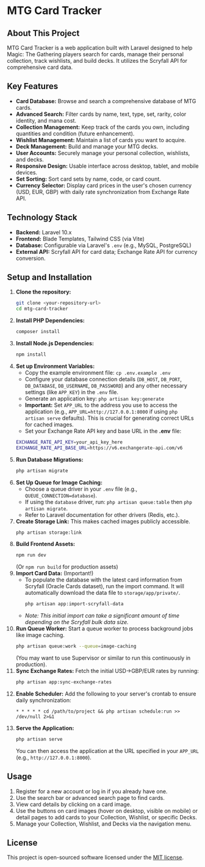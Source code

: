 # MTG Card Tracker

## About This Project

MTG Card Tracker is a web application built with Laravel designed to help Magic: The Gathering players search for cards, manage their personal collection, track wishlists, and build decks. It utilizes the Scryfall API for comprehensive card data.

## Key Features

*   **Card Database:** Browse and search a comprehensive database of MTG cards.
*   **Advanced Search:** Filter cards by name, text, type, set, rarity, color identity, and mana cost.
*   **Collection Management:** Keep track of the cards you own, including quantities and condition (future enhancement).
*   **Wishlist Management:** Maintain a list of cards you want to acquire.
*   **Deck Management:** Build and manage your MTG decks.
*   **User Accounts:** Securely manage your personal collection, wishlists, and decks.
*   **Responsive Design:** Usable interface across desktop, tablet, and mobile devices.
*   **Set Sorting:** Sort card sets by name, code, or card count.
*   **Currency Selector:** Display card prices in the user's chosen currency (USD, EUR, GBP) with daily rate synchronization from Exchange Rate API.

## Technology Stack

*   **Backend:** Laravel 10.x
*   **Frontend:** Blade Templates, Tailwind CSS (via Vite)
*   **Database:** Configurable via Laravel's `.env` (e.g., MySQL, PostgreSQL)
*   **External API:** Scryfall API for card data; Exchange Rate API for currency conversion.

## Setup and Installation

1.  **Clone the repository:**
    ```bash
    git clone <your-repository-url>
    cd mtg-card-tracker
    ```
2.  **Install PHP Dependencies:**
    ```bash
    composer install
    ```
3.  **Install Node.js Dependencies:**
    ```bash
    npm install
    ```
4.  **Set up Environment Variables:**
    *   Copy the example environment file: `cp .env.example .env`
    *   Configure your database connection details (`DB_HOST`, `DB_PORT`, `DB_DATABASE`, `DB_USERNAME`, `DB_PASSWORD`) and any other necessary settings (like `APP_KEY`) in the `.env` file.
    *   Generate an application key: `php artisan key:generate`
    *   **Important:** Set `APP_URL` to the address you use to access the application (e.g., `APP_URL=http://127.0.0.1:8000` if using `php artisan serve` defaults). This is crucial for generating correct URLs for cached images.
    *   Set your Exchange Rate API key and base URL in the **.env** file:
      ```bash
      EXCHANGE_RATE_API_KEY=your_api_key_here
      EXCHANGE_RATE_API_BASE_URL=https://v6.exchangerate-api.com/v6
      ```
5.  **Run Database Migrations:**
    ```bash
    php artisan migrate
    ```
6.  **Set Up Queue for Image Caching:**
    *   Choose a queue driver in your `.env` file (e.g., `QUEUE_CONNECTION=database`).
    *   If using the `database` driver, run: `php artisan queue:table` then `php artisan migrate`.
    *   Refer to Laravel documentation for other drivers (Redis, etc.).
7.  **Create Storage Link:** This makes cached images publicly accessible.
    ```bash
    php artisan storage:link
    ```
8.  **Build Frontend Assets:**
    ```bash
    npm run dev
    ```
    (Or `npm run build` for production assets)
9.  **Import Card Data:** (Important!)
    *   To populate the database with the latest card information from Scryfall (Oracle Cards dataset), run the import command. It will automatically download the data file to `storage/app/private/`.
        ```bash
        php artisan app:import-scryfall-data
        ```
    *   *Note: This initial import can take a significant amount of time depending on the Scryfall bulk data size.*
10. **Run Queue Worker:** Start a queue worker to process background jobs like image caching.
    ```bash
    php artisan queue:work --queue=image-caching
    ```
    (You may want to use Supervisor or similar to run this continuously in production).
11. **Sync Exchange Rates:**
    Fetch the initial USD→GBP/EUR rates by running:
    ```bash
    php artisan app:sync-exchange-rates
    ```
12. **Enable Scheduler:**
    Add the following to your server's crontab to ensure daily synchronization:
    ```cron
    * * * * * cd /path/to/project && php artisan schedule:run >> /dev/null 2>&1
    ```
13. **Serve the Application:**
    ```bash
    php artisan serve
    ```
    You can then access the application at the URL specified in your `APP_URL` (e.g., `http://127.0.0.1:8000`).

## Usage

1.  Register for a new account or log in if you already have one.
2.  Use the search bar or advanced search page to find cards.
3.  View card details by clicking on a card image.
4.  Use the buttons on card images (hover on desktop, visible on mobile) or detail pages to add cards to your Collection, Wishlist, or specific Decks.
5.  Manage your Collection, Wishlist, and Decks via the navigation menu.

## License

This project is open-sourced software licensed under the [MIT license](https://opensource.org/licenses/MIT).
